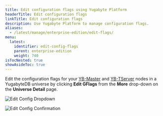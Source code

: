 ```yaml
---
title: Edit configuration flags using Yugabyte Platform
headerTitle: Edit configuration flags
linkTitle: Edit configuration flags
description: Use Yugabyte Platform to manage configuration flags.
aliases:
  - /latest/manage/enterprise-edition/edit-flags/
menu:
  latest:
    identifier: edit-config-flags
    parent: enterprise-edition
    weight: 740
isTocNested: true
showAsideToc: true
---
```


Edit the configuration flags for your [YB-Master](../../../reference/configuration/yb-master/) and [YB-TServer](../../../reference/configuration/yb-tserver/) nodes in a YugabyteDB universe by clicking **Edit GFlags** from the **More** drop-down on the **Universe Detail** page.

![Edit Config Dropdown](/images/ee/edit-config-1.png)

![Edit Config Confirmation](/images/ee/edit-config-2.png)
